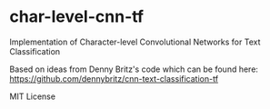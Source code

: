 # char-level-cnn-tf
Implementation of Character-level Convolutional Networks for Text Classification

Based on ideas from Denny Britz's code which can be found here: https://github.com/dennybritz/cnn-text-classification-tf

MIT License
